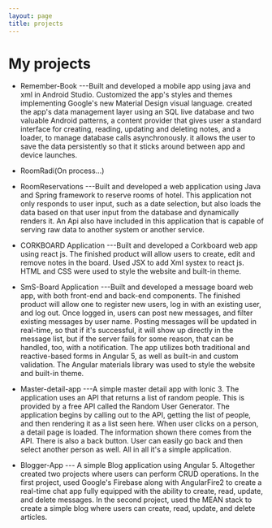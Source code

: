 ```yaml
---
layout: page
title: projects
---
```

# My projects

* Remember-Book
---Built and developed a mobile app using java and xml in Android Studio. Customized the app's styles and themes implementing Google's new Material Design visual language. created the app's data management layer using an SQL live database and two valuable Android patterns, a content provider that gives user a standard interface for creating, reading, updating and deleting notes, and a loader, to manage database calls asynchronously. it allows the user to save the data persistently so that it sticks around between app and device launches. 


* RoomRadi(On process...)

* RoomReservations 
---Built and developed a web application using Java and Spring framework to reserve rooms of hotel. This application not only responds to user input, such as a date selection, but also loads the data based on that user input from the database and dynamically renders it. An Api also  have included in this application that is  capable of serving raw data to another system or another service.

* CORKBOARD Application
---Built and developed a Corkboard web app using react js. The finished product will allow users to create, edit and remove notes in the board. Used JSX to add Xml systex to react js. HTML and CSS were used to style the website and built-in theme.

* SmS-Board Application
---Built and developed a message board web app, with both front-end and back-end components. The finished product will allow one to register new users, log in with an existing user, and log out. Once logged in, users can post new messages, and filter existing messages by user name. Posting messages will be updated in real-time, so that if it's successful, it will show up directly in the message list, but if the server fails for some reason, that can be handled, too, with a notification. The app utilizes both traditional and reactive-based forms in Angular 5, as well as built-in and custom validation. The Angular materials library was used to style the website and built-in theme.

* Master-detail-app
---A simple master detail app with Ionic 3. The application uses an API that returns a list of random people. This is provided by a free API called the Random User Generator. The application begins by calling out to the API, getting the list of people, and then rendering it as a list seen here. When user clicks on a person, a detail page is loaded.  The information shown there comes from the API. There is also a back button. User can easily go back and then select another person as well. All in all it's a simple application.

* Blogger-App
--- A simple Blog application using  Angular 5. Altogether  created two projects where  users can perform CRUD operations. In the  first project, used Google's Firebase along with AngularFire2 to create a real-time chat app fully equipped with the ability to create, read, update, and delete messages.  In the second project, used the MEAN stack to create a simple blog where users can create, read, update, and delete articles.